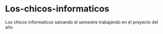 # Los-chicos-informaticos
Los chicos informaticos salvando el semestre trabajando en el proyecto del año
